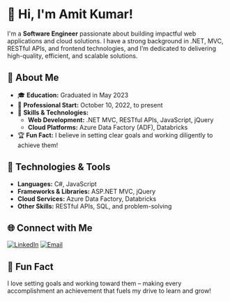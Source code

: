 # 👋 Hi, I'm Amit Kumar!

I'm a **Software Engineer** passionate about building impactful web applications and cloud solutions. I have a strong background in .NET, MVC, RESTful APIs, and frontend technologies, and I’m dedicated to delivering high-quality, efficient, and scalable solutions.

## 🌟 About Me

- 🎓 **Education:** Graduated in May 2023
- 💼 **Professional Start:** October 10, 2022, to present
- 🌱 **Skills & Technologies:**
  - **Web Development:** .NET MVC, RESTful APIs, JavaScript, jQuery
  - **Cloud Platforms:** Azure Data Factory (ADF), Databricks
- 🏆 **Fun Fact:** I believe in setting clear goals and working diligently to achieve them!

## 🔧 Technologies & Tools

- **Languages:** C#, JavaScript
- **Frameworks & Libraries:** ASP.NET MVC, jQuery
- **Cloud Services:** Azure Data Factory, Databricks
- **Other Skills:** RESTful APIs, SQL, and problem-solving

## 🌐 Connect with Me

[![LinkedIn](https://img.shields.io/badge/-LinkedIn-blue?style=flat-square&logo=linkedin&logoColor=white)](https://www.linkedin.com/in/amit-kumar-53157817b)
[![Email](https://img.shields.io/badge/-Email-green?style=flat-square&logo=gmail&logoColor=white)](mailto:mramit4848@gmail.com)

## 🌱 Fun Fact
I love setting goals and working toward them – making every accomplishment an achievement that fuels my drive to learn and grow!
